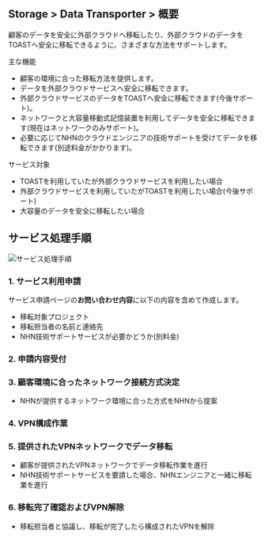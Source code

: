 ## Storage > Data Transporter > 概要

顧客のデータを安全に外部クラウドへ移転したり、外部クラウドのデータをTOASTへ安全に移転できるように、さまざまな方法をサポートします。

主な機能

* 顧客の環境に合った移転方法を提供します。
* データを外部クラウドサービスへ安全に移転できます。
* 外部クラウドサービスのデータをTOASTへ安全に移転できます(今後サポート)。
* ネットワークと大容量移動式記憶装置を利用してデータを安全に移転できます(現在はネットワークのみサポート)。
* 必要に応じてNHNのクラウドエンジニアの技術サポートを受けてデータを移転できます(別途料金がかかります)。

サービス対象

* TOASTを利用していたが外部クラウドサービスを利用したい場合
* 外部クラウドサービスを利用していたがTOASTを利用したい場合(今後サポート)
* 大容量のデータを安全に移転したい場合

## サービス処理手順

![サービス処理手順](http://static.toastoven.net/prod_datatransporter/data-transporter-process-ja.png)

### 1. サービス利用申請

サービス申請ページの**お問い合わせ内容**に以下の内容を含めて作成します。

* 移転対象プロジェクト
* 移転担当者の名前と連絡先
* NHN技術サポートサービスが必要かどうか(別料金)

### 2. 申請内容受付

### 3. 顧客環境に合ったネットワーク接続方式決定
* NHNが提供するネットワーク環境に合った方式をNHNから提案

### 4. VPN構成作業

### 5. 提供されたVPNネットワークでデータ移転
* 顧客が提供されたVPNネットワークでデータ移転作業を進行
* NHN技術サポートサービスを要請した場合、NHNエンジニアと一緒に移転業を進行

### 6. 移転完了確認およびVPN解除
* 移転担当者と協議し、移転が完了したら構成されたVPNを解除
